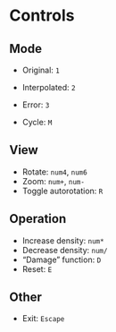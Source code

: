 # Controls

## Mode
- Original: `1`
- Interpolated: `2`
- Error: `3`

- Cycle: `M`

## View
- Rotate: `num4`, `num6`
- Zoom: `num+`, `num-`
- Toggle autorotation: `R`

## Operation
- Increase density: `num*`
- Decrease density: `num/`
- “Damage” function: `D`
- Reset: `E`

## Other
- Exit: `Escape`
